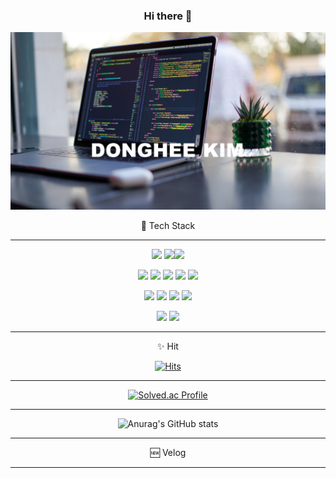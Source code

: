 <div align='center'>

### Hi there 👋
![image-20220619204201621](README.assets/image-20220619204201621.png)

🌱 Tech Stack

<hr>
<img src="https://img.shields.io/badge/Python-3766AB?style=round-square&logo=Python&logoColor=white"/>  <img src="https://img.shields.io/badge/Django-0C9D58?style=round-square&logo=Django&logoColor=white"/><img src="https://img.shields.io/badge/SQLite-003B57?style=round-square&logo=SQLite&logoColor=white"/>  

<img src="https://img.shields.io/badge/HTML-E34F26?style=round-square&logo=HTML5&logoColor=white"/>  <img src="https://img.shields.io/badge/CSS-1572B6?style=round-square&logo=css3&logoColor=white"/>  <img src="https://img.shields.io/badge/JavaScript-F7DF1E?style=round-square&logo=JavaScript&logoColor=white"/> <img src="https://img.shields.io/badge/Vue.js-4FC08D?style=round-square&logo=Vue.js&logoColor=white"/> <img src="https://img.shields.io/badge/React-61DAFB?style=round-square&logo=React&logoColor=white"/>

<img src="https://img.shields.io/badge/Java-FF7800?style=round-square&logo=Java&logoColor=white"/> <img src="https://img.shields.io/badge/Spring-6DB33F?style=round-square&logo=springboot&logoColor=white"/>  <img src="https://img.shields.io/badge/Mysql-D1AB66?style=round-square&logo=Mysql&logoColor=white"/>  <img src="https://img.shields.io/badge/Oracle-F80000?style=round-square&logo=Oracle&logoColor=white"/> 

 <img src="https://img.shields.io/badge/Git-F05032?style=round-square&logo=Git&logoColor=white"/>  <img src="https://img.shields.io/badge/Jira-0052CC?style=round-square&logo=Jira&logoColor=white"/> 

<hr>

✨ Hit

[![Hits](https://hits.seeyoufarm.com/api/count/incr/badge.svg?url=https%3A%2F%2Fgithub.com%2Fdongh94%2Fhit-counter&count_bg=%23D61C4E&title_bg=%237C3E66&icon=cliqz.svg&icon_color=%23F2EBE9&title=hits&edge_flat=false)](https://hits.seeyoufarm.com)

<hr>

[![Solved.ac Profile](http://mazassumnida.wtf/api/v2/generate_badge?boj=dongh94)](http://solved.ac/dongh94/) 

<hr>



![Anurag's GitHub stats](https://github-readme-stats.vercel.app/api?username=dongh94&show_icons=true&theme=compact)

<hr>

🆕 Velog

<!--[![Velog's GitHub stats](https://velog-readme-stats.vercel.app/api?name=dongh94)](https://github.com/dongh94/velog-readme-stats) -->
<hr>
</div>